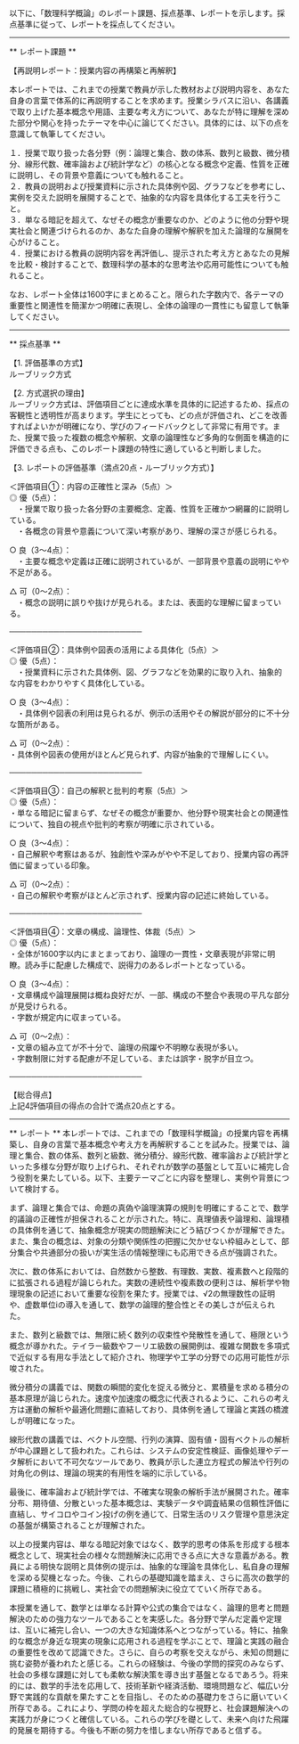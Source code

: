 以下に、「数理科学概論」のレポート課題、採点基準、レポートを示します。採点基準に従って、レポートを採点してください。

---------------------------------------
** レポート課題 **

【再説明レポート：授業内容の再構築と再解釈】

本レポートでは、これまでの授業で教員が示した教材および説明内容を、あなた自身の言葉で体系的に再説明することを求めます。授業シラバスに沿い、各講義で取り上げた基本概念や用語、主要な考え方について、あなたが特に理解を深めた部分や関心を持ったテーマを中心に論じてください。具体的には、以下の点を意識して執筆してください。

１．授業で取り扱った各分野（例：論理と集合、数の体系、数列と級数、微分積分、線形代数、確率論および統計学など）の核心となる概念や定義、性質を正確に説明し、その背景や意義についても触れること。  
２．教員の説明および授業資料に示された具体例や図、グラフなどを参考にし、実例を交えた説明を展開することで、抽象的な内容を具体化する工夫を行うこと。  
３．単なる暗記を超えて、なぜその概念が重要なのか、どのように他の分野や現実社会と関連づけられるのか、あなた自身の理解や解釈を加えた論理的な展開を心がけること。  
４．授業における教員の説明内容を再評価し、提示された考え方とあなたの見解を比較・検討することで、数理科学の基本的な思考法や応用可能性についても触れること。

なお、レポート全体は1600字にまとめること。限られた字数内で、各テーマの重要性と関連性を簡潔かつ明確に表現し、全体の論理の一貫性にも留意して執筆してください。

---------------------------------------
** 採点基準 **

【1. 評価基準の方式】  
ルーブリック方式

【2. 方式選択の理由】  
ルーブリック方式は、評価項目ごとに達成水準を具体的に記述するため、採点の客観性と透明性が高まります。学生にとっても、どの点が評価され、どこを改善すればよいかが明確になり、学びのフィードバックとして非常に有用です。また、授業で扱った複数の概念や解釈、文章の論理性など多角的な側面を構造的に評価できる点も、このレポート課題の特性に適していると判断しました。

【3. レポートの評価基準（満点20点・ルーブリック方式）】  

＜評価項目①：内容の正確性と深み（5点）＞  
◎ 優（5点）：  
　・授業で取り扱った各分野の主要概念、定義、性質を正確かつ網羅的に説明している。  
　・各概念の背景や意義について深い考察があり、理解の深さが感じられる。  

○ 良（3～4点）：  
　・主要な概念や定義は正確に説明されているが、一部背景や意義の説明にやや不足がある。  

△ 可（0～2点）：  
　・概念の説明に誤りや抜けが見られる。または、表面的な理解に留まっている。  

────────────────────────  

＜評価項目②：具体例や図表の活用による具体化（5点）＞  
◎ 優（5点）：  
　・授業資料に示された具体例、図、グラフなどを効果的に取り入れ、抽象的な内容をわかりやすく具体化している。  

○ 良（3～4点）：  
　・具体例や図表の利用は見られるが、例示の活用やその解説が部分的に不十分な箇所がある。  

△ 可（0～2点）：  
	・具体例や図表の使用がほとんど見られず、内容が抽象的で理解しにくい。  

────────────────────────  

＜評価項目③：自己の解釈と批判的考察（5点）＞  
◎ 優（5点）：  
	・単なる暗記に留まらず、なぜその概念が重要か、他分野や現実社会との関連性について、独自の視点や批判的考察が明確に示されている。  

○ 良（3～4点）：  
	・自己解釈や考察はあるが、独創性や深みがやや不足しており、授業内容の再評価に留まっている印象。  

△ 可（0～2点）：  
	・自己の解釈や考察がほとんど示されず、授業内容の記述に終始している。  

────────────────────────  

＜評価項目④：文章の構成、論理性、体裁（5点）＞  
◎ 優（5点）：  
	・全体が1600字以内にまとまっており、論理の一貫性・文章表現が非常に明瞭。読み手に配慮した構成で、説得力のあるレポートとなっている。  

○ 良（3～4点）：  
	・文章構成や論理展開は概ね良好だが、一部、構成の不整合や表現の平凡な部分が見受けられる。  
	・字数が規定内に収まっている。  

△ 可（0～2点）：  
	・文章の組み立てが不十分で、論理の飛躍や不明瞭な表現が多い。  
	・字数制限に対する配慮が不足している、または誤字・脱字が目立つ。  

────────────────────────  

【総合得点】  
上記4評価項目の得点の合計で満点20点とする。

---------------------------------------
** レポート **
本レポートでは、これまでの「数理科学概論」の授業内容を再構築し、自身の言葉で基本概念や考え方を再解釈することを試みた。授業では、論理と集合、数の体系、数列と級数、微分積分、線形代数、確率論および統計学といった多様な分野が取り上げられ、それぞれが数学の基盤として互いに補完し合う役割を果たしている。以下、主要テーマごとに内容を整理し、実例や背景について検討する。

まず、論理と集合では、命題の真偽や論理演算の規則を明確にすることで、数学的議論の正確性が担保されることが示された。特に、真理値表や論理和、論理積の具体例を通じて、抽象概念が現実の問題解決にどう結びつくかが理解できた。また、集合の概念は、対象の分類や関係性の把握に欠かせない枠組みとして、部分集合や共通部分の扱いが実生活の情報整理にも応用できる点が強調された。

次に、数の体系においては、自然数から整数、有理数、実数、複素数へと段階的に拡張される過程が論じられた。実数の連続性や複素数の便利さは、解析学や物理現象の記述において重要な役割を果たす。授業では、√2の無理数性の証明や、虚数単位iの導入を通して、数学の論理的整合性とその美しさが伝えられた。

また、数列と級数では、無限に続く数列の収束性や発散性を通して、極限という概念が導かれた。テイラー級数やフーリエ級数の展開例は、複雑な関数を多項式で近似する有用な手法として紹介され、物理学や工学の分野での応用可能性が示唆された。

微分積分の講義では、関数の瞬間的変化を捉える微分と、累積量を求める積分の基本原理が論じられた。速度や加速度の概念に代表されるように、これらの考え方は運動の解析や最適化問題に直結しており、具体例を通して理論と実践の橋渡しが明確になった。

線形代数の講義では、ベクトル空間、行列の演算、固有値・固有ベクトルの解析が中心課題として扱われた。これらは、システムの安定性検証、画像処理やデータ解析において不可欠なツールであり、教員が示した連立方程式の解法や行列の対角化の例は、理論の現実的有用性を端的に示している。

最後に、確率論および統計学では、不確実な現象の解析手法が展開された。確率分布、期待値、分散といった基本概念は、実験データや調査結果の信頼性評価に直結し、サイコロやコイン投げの例を通じて、日常生活のリスク管理や意思決定の基盤が構築されることが理解された。

以上の授業内容は、単なる暗記対象ではなく、数学的思考の体系を形成する根本概念として、現実社会の様々な問題解決に応用できる点に大きな意義がある。教員による明快な説明と具体例の提示は、抽象的な理論を具体化し、私自身の理解を深める契機となった。今後、これらの基礎知識を踏まえ、さらに高次の数学的課題に積極的に挑戦し、実社会での問題解決に役立てていく所存である。

本授業を通して、数学とは単なる計算や公式の集合ではなく、論理的思考と問題解決のための強力なツールであることを実感した。各分野で学んだ定義や定理は、互いに補完し合い、一つの大きな知識体系へとつながっている。特に、抽象的な概念が身近な現実の現象に応用される過程を学ぶことで、理論と実践の融合の重要性を改めて認識できた。さらに、自らの考察を交えながら、未知の問題に挑む姿勢が養われたと感じる。これらの経験は、今後の学問的探究のみならず、社会の多様な課題に対しても柔軟な解決策を導き出す基盤となるであろう。将来的には、数学的手法を応用して、技術革新や経済活動、環境問題など、幅広い分野で実践的な貢献を果たすことを目指し、そのための基礎力をさらに磨いていく所存である。これにより、学問の枠を超えた総合的な視野と、社会課題解決への実践力が身につくと確信している。これらの学びを礎として、未来へ向けた飛躍的発展を期待する。今後も不断の努力を惜しまない所存であると信ずる。

